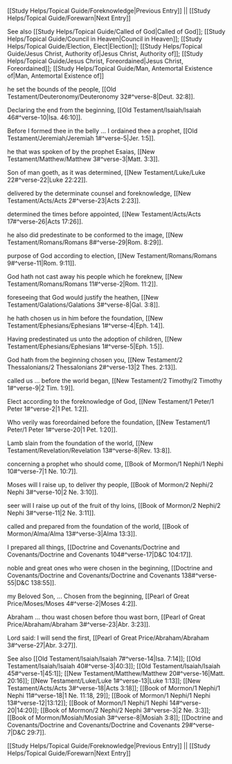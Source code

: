 [[Study Helps/Topical Guide/Foreknowledge|Previous Entry]]  ||  [[Study Helps/Topical Guide/Forewarn|Next Entry]]

 See also [[Study Helps/Topical Guide/Called of God|Called of God]]; [[Study Helps/Topical Guide/Council in Heaven|Council in Heaven]]; [[Study Helps/Topical Guide/Election, Elect|Election]]; [[Study Helps/Topical Guide/Jesus Christ, Authority of|Jesus Christ, Authority of]]; [[Study Helps/Topical Guide/Jesus Christ, Foreordained|Jesus Christ, Foreordained]]; [[Study Helps/Topical Guide/Man, Antemortal Existence of|Man, Antemortal Existence of]]

 he set the bounds of the people, [[Old Testament/Deuteronomy/Deuteronomy 32#^verse-8|Deut. 32:8]].

 Declaring the end from the beginning, [[Old Testament/Isaiah/Isaiah 46#^verse-10|Isa. 46:10]].

 Before I formed thee in the belly ... I ordained thee a prophet, [[Old Testament/Jeremiah/Jeremiah 1#^verse-5|Jer. 1:5]].

 he that was spoken of by the prophet Esaias, [[New Testament/Matthew/Matthew 3#^verse-3|Matt. 3:3]].

 Son of man goeth, as it was determined, [[New Testament/Luke/Luke 22#^verse-22|Luke 22:22]].

 delivered by the determinate counsel and foreknowledge, [[New Testament/Acts/Acts 2#^verse-23|Acts 2:23]].

 determined the times before appointed, [[New Testament/Acts/Acts 17#^verse-26|Acts 17:26]].

 he also did predestinate to be conformed to the image, [[New Testament/Romans/Romans 8#^verse-29|Rom. 8:29]].

 purpose of God according to election, [[New Testament/Romans/Romans 9#^verse-11|Rom. 9:11]].

 God hath not cast away his people which he foreknew, [[New Testament/Romans/Romans 11#^verse-2|Rom. 11:2]].

 foreseeing that God would justify the heathen, [[New Testament/Galations/Galations 3#^verse-8|Gal. 3:8]].

 he hath chosen us in him before the foundation, [[New Testament/Ephesians/Ephesians 1#^verse-4|Eph. 1:4]].

 Having predestinated us unto the adoption of children, [[New Testament/Ephesians/Ephesians 1#^verse-5|Eph. 1:5]].

 God hath from the beginning chosen you, [[New Testament/2 Thessalonians/2 Thessalonians 2#^verse-13|2 Thes. 2:13]].

 called us ... before the world began, [[New Testament/2 Timothy/2 Timothy 1#^verse-9|2 Tim. 1:9]].

 Elect according to the foreknowledge of God, [[New Testament/1 Peter/1 Peter 1#^verse-2|1 Pet. 1:2]].

 Who verily was foreordained before the foundation, [[New Testament/1 Peter/1 Peter 1#^verse-20|1 Pet. 1:20]].

 Lamb slain from the foundation of the world, [[New Testament/Revelation/Revelation 13#^verse-8|Rev. 13:8]].

 concerning a prophet who should come, [[Book of Mormon/1 Nephi/1 Nephi 10#^verse-7|1 Ne. 10:7]].

 Moses will I raise up, to deliver thy people, [[Book of Mormon/2 Nephi/2 Nephi 3#^verse-10|2 Ne. 3:10]].

 seer will I raise up out of the fruit of thy loins, [[Book of Mormon/2 Nephi/2 Nephi 3#^verse-11|2 Ne. 3:11]].

 called and prepared from the foundation of the world, [[Book of Mormon/Alma/Alma 13#^verse-3|Alma 13:3]].

 I prepared all things, [[Doctrine and Covenants/Doctrine and Covenants/Doctrine and Covenants 104#^verse-17|D&C 104:17]].

 noble and great ones who were chosen in the beginning, [[Doctrine and Covenants/Doctrine and Covenants/Doctrine and Covenants 138#^verse-55|D&C 138:55]].

 my Beloved Son, ... Chosen from the beginning, [[Pearl of Great Price/Moses/Moses 4#^verse-2|Moses 4:2]].

 Abraham ... thou wast chosen before thou wast born, [[Pearl of Great Price/Abraham/Abraham 3#^verse-23|Abr. 3:23]].

 Lord said: I will send the first, [[Pearl of Great Price/Abraham/Abraham 3#^verse-27|Abr. 3:27]].

 See also [[Old Testament/Isaiah/Isaiah 7#^verse-14|Isa. 7:14]]; [[Old Testament/Isaiah/Isaiah 40#^verse-3|40:3]]; [[Old Testament/Isaiah/Isaiah 45#^verse-1|45:1]]; [[New Testament/Matthew/Matthew 20#^verse-16|Matt. 20:16]]; [[New Testament/Luke/Luke 1#^verse-13|Luke 1:13]]; [[New Testament/Acts/Acts 3#^verse-18|Acts 3:18]]; [[Book of Mormon/1 Nephi/1 Nephi 11#^verse-18|1 Ne. 11:18, 29]]; [[Book of Mormon/1 Nephi/1 Nephi 13#^verse-12|13:12]]; [[Book of Mormon/1 Nephi/1 Nephi 14#^verse-20|14:20]]; [[Book of Mormon/2 Nephi/2 Nephi 3#^verse-3|2 Ne. 3:3]]; [[Book of Mormon/Mosiah/Mosiah 3#^verse-8|Mosiah 3:8]]; [[Doctrine and Covenants/Doctrine and Covenants/Doctrine and Covenants 29#^verse-7|D&C 29:7]].

[[Study Helps/Topical Guide/Foreknowledge|Previous Entry]]  ||  [[Study Helps/Topical Guide/Forewarn|Next Entry]]
